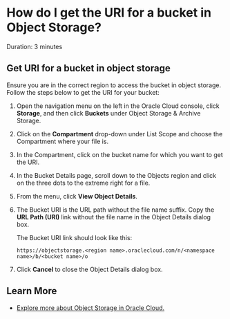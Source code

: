 # How do I get the URI for a bucket in Object Storage?

Duration: 3 minutes

## Get URI for a bucket in object storage

Ensure you are in the correct region to access the bucket in object storage. Follow the steps below to get the URI for your bucket:

1. Open the navigation menu on the left in the Oracle Cloud console, click **Storage**, and then click **Buckets** under Object Storage & Archive Storage.

2. Click on the **Compartment** drop-down under List Scope and choose the Compartment where your file is.

3. In the Compartment, click on the bucket name for which you want to get the URI.

4. In the Bucket Details page, scroll down to the Objects region and click on the three dots to the extreme right for a file.

5. From the menu, click **View Object Details**.

6. The Bucket URI is the URL path without the file name suffix. Copy the **URL Path (URI)** link without the file name in the Object Details dialog box.

    The Bucket URI link should look like this:

    ```
    https://objectstorage.<region name>.oraclecloud.com/n/<namespace name>/b/<bucket name>/o
    ```

7. Click **Cancel** to close the Object Details dialog box.

## Learn More

* [Explore more about Object Storage in Oracle Cloud.](https://docs.oracle.com/en-us/iaas/Content/Object/home.htm)
